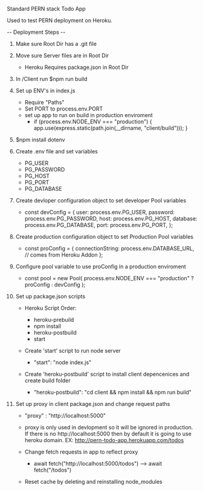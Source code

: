 Standard PERN stack Todo App

Used to test PERN deployment on Heroku.

-- Deployment Steps --

1.  Make sure Root Dir has a .git file

2.  Move sure Server files are in Root Dir

    - Heroku Requires package.json in Root Dir

3.  In /Client run $npm run build

4.  Set up ENV's in index.js

    - Require "Paths"
    - Set PORT to process.env.PORT
    - set up app to run on build in production enviroment
      - if (process.env.NODE_ENV === "production") {
        app.use(express.static(path.join(\_\_dirname, "client/build")));
        }

5.  $npm install dotenv

6.  Create .env file and set variables

    - PG_USER
    - PG_PASSWORD
    - PG_HOST
    - PG_PORT
    - PG_DATABASE

7.  Create devloper configuration object to set developer Pool variables

    - const devConfig = {
      user: process.env.PG_USER,
      password: process.env.PG_PASSWORD,
      host: process.env.PG_HOST,
      database: process.env.PG_DATABASE,
      port: process.env.PG_PORT,
      };

8.  Create production configuration object to set Production Pool variables

    - const proConfig = {
      connectionString: process.env.DATABASE_URL, // comes from Heroku Addon
      };

9.  Configure pool variable to use proConfig in a production enviroment

    - const pool = new Pool(
      process.env.NODE_ENV === "production" ? proConfig : devConfig
      );

10. Set up package.json scripts

    - Heroku Script Order:

      - heroku-prebuild
      - npm install
      - heroku-postbuild
      - start

    - Create 'start' script to run node server

      - "start": "node index.js"

    - Create 'heroku-postbuild' script to install client depencenices and create build folder

      - "heroku-postbuild": "cd client && npm install && npm run build"

11. Set up proxy in client package.json and change request paths

    - "proxy" : "http://localhost:5000"

    - proxy is only used in devlopment so it will be ignored in production. If there is no http://localhost:5000 then
      by default it is going to use heroku domain. EX: http://pern-todo-app.herokuapp.com/todos

    - Change fetch requests in app to reflect proxy

      - await fetch("http://localhost:5000/todos") --> await fetch("/todos")

    - Reset cache by deleting and reinstalling node_modules
